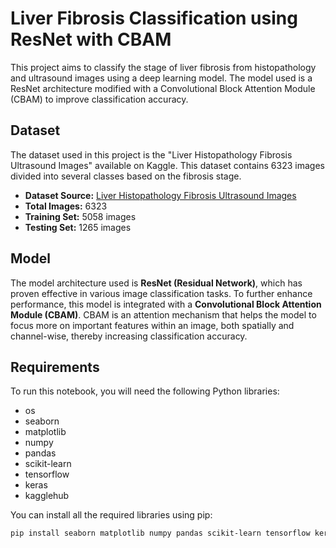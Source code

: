 # Liver Fibrosis Classification using ResNet with CBAM

This project aims to classify the stage of liver fibrosis from histopathology and ultrasound images using a deep learning model. The model used is a ResNet architecture modified with a Convolutional Block Attention Module (CBAM) to improve classification accuracy.

## Dataset

The dataset used in this project is the "Liver Histopathology Fibrosis Ultrasound Images" available on Kaggle. This dataset contains 6323 images divided into several classes based on the fibrosis stage.

- **Dataset Source:** [Liver Histopathology Fibrosis Ultrasound Images](https://www.kaggle.com/datasets/vibhingupta028/liver-histopathology-fibrosis-ultrasound-images)
- **Total Images:** 6323
- **Training Set:** 5058 images
- **Testing Set:** 1265 images

## Model

The model architecture used is **ResNet (Residual Network)**, which has proven effective in various image classification tasks. To further enhance performance, this model is integrated with a **Convolutional Block Attention Module (CBAM)**. CBAM is an attention mechanism that helps the model to focus more on important features within an image, both spatially and channel-wise, thereby increasing classification accuracy.

## Requirements

To run this notebook, you will need the following Python libraries:

-   os
-   seaborn
-   matplotlib
-   numpy
-   pandas
-   scikit-learn
-   tensorflow
-   keras
-   kagglehub

You can install all the required libraries using pip:

```bash
pip install seaborn matplotlib numpy pandas scikit-learn tensorflow keras kagglehub